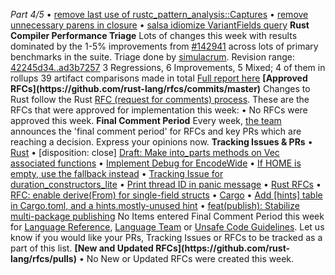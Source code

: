 *Part 4/5*
• [remove last use of rustc\_pattern\_analysis::Captures](https://github.com/rust-lang/rust-analyzer/pull/20124)
• [remove unnecessary parens in closure](https://github.com/rust-lang/rust-analyzer/pull/20122)
• [salsa idiomize VariantFields query](https://github.com/rust-lang/rust-analyzer/pull/20106)
**Rust Compiler Performance Triage**
Lots of changes this week with results dominated by the 1\-5% improvements from [\#142941](https://github.com/rust-lang/rust/pull/142941) across lots of primary benchmarks in the suite\.
Triage done by [simulacrum](https://github.com/simulacrum)\. Revision range: [42245d34\.\.ad3b7257](https://perf.rust-lang.org/?start=42245d34d22ade32b3f276dcf74deb826841594c&end=ad3b7257615c28aaf8212a189ec032b8af75de51&absolute=false&stat=instructions%3Au)
3 Regressions, 6 Improvements, 5 Mixed; 4 of them in rollups 39 artifact comparisons made in total
[Full report here](https://github.com/rust-lang/rustc-perf/blob/master/triage/2025/2025-06-30.md)
**\[Approved RFCs\]\(https://github\.com/rust\-lang/rfcs/commits/master\)**
Changes to Rust follow the Rust [RFC \(request for comments\) process](https://github.com/rust-lang/rfcs#rust-rfcs)\. These are the RFCs that were approved for implementation this week:
• No RFCs were approved this week\.
**Final Comment Period**
Every week, [the team](https://www.rust-lang.org/team.html) announces the 'final comment period' for RFCs and key PRs which are reaching a decision\. Express your opinions now\.
**Tracking Issues & PRs**
• [Rust](https://github.com/rust-lang/rust/issues?q=is%3Aopen+label%3Afinal-comment-period+sort%3Aupdated-desc)
• \[disposition: close\] [Draft: Make into\_parts methods on Vec associated functions](https://github.com/rust-lang/rust/pull/141509)
• [Implement Debug for EncodeWide](https://github.com/rust-lang/rust/pull/140153)
• [If HOME is empty, use the fallback instead](https://github.com/rust-lang/rust/pull/141840)
• [Tracking Issue for duration\_constructors\_lite](https://github.com/rust-lang/rust/issues/140881)
• [Print thread ID in panic message](https://github.com/rust-lang/rust/pull/115746)
• [Rust RFCs](https://github.com/rust-lang/rfcs/labels/final-comment-period)
• [RFC: enable derive\(From\) for single\-field structs](https://github.com/rust-lang/rfcs/pull/3809)
• [Cargo](https://github.com/rust-lang/cargo/issues?q=is%3Aopen+label%3Afinal-comment-period+sort%3Aupdated-desc)
• [Add \[hints\] table in Cargo\.toml, and a hints\.mostly\-unused hint](https://github.com/rust-lang/cargo/pull/15673)
• [feat\(publish\): Stabilize multi\-package publishing](https://github.com/rust-lang/cargo/pull/15636)
No Items entered Final Comment Period this week for [Language Reference](https://github.com/rust-lang/reference/issues?q=is%3Aopen+label%3Afinal-comment-period+sort%3Aupdated-desc), [Language Team](https://github.com/rust-lang/lang-team/issues?q=is%3Aopen+label%3Afinal-comment-period+sort%3Aupdated-desc+) or [Unsafe Code Guidelines](https://github.com/rust-lang/unsafe-code-guidelines/issues?q=is%3Aopen+label%3Afinal-comment-period+sort%3Aupdated-desc)\.
Let us know if you would like your PRs, Tracking Issues or RFCs to be tracked as a part of this list\.
**\[New and Updated RFCs\]\(https://github\.com/rust\-lang/rfcs/pulls\)**
• No New or Updated RFCs were created this week\.
